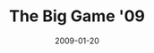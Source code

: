 ---
layout: media
category: media
title: "The Big Game '09"
date: 2009-01-20
description: "Are you ready for the big game?!?!"
tag: 
 - super-bowl
yt-video-id: ""
video: "http://s3.amazonaws.com/crossroads-media/other-media/video/SBPromo09.mp4"
video-poster: "http://s3.amazonaws.com/crossroads-media/images/SBpromo09-still.jpg"
---